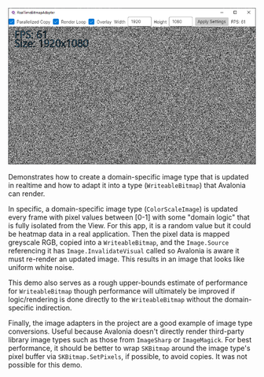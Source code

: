 ﻿![Demo Screenshot](Assets/demoScreenCapture.png)

Demonstrates how to create a domain-specific image type that is updated in realtime and how to adapt it into a 
type (`WriteableBitmap`) that Avalonia can render.

In specific, a domain-specific image type (`ColorScaleImage`) is updated every frame with pixel values between [0-1] with some 
"domain logic" that is fully isolated from the View. For this app, it is a random value but it could be heatmap data in 
a real application. Then the pixel data is mapped greyscale RGB, copied into a `WriteableBitmap`, and the `Image.Source` referencing 
it has `Image.InvalidateVisual` called so Avalonia is aware it must re-render an updated image. This results in an image that looks 
like uniform white noise.

This demo also serves as a rough upper-bounds estimate of performance for `WriteableBitmap` though performance will ultimately be 
improved if logic/rendering is done directly to the `WriteableBitmap` without the domain-specific indirection.

Finally, the image adapters in the project are a good example of image type conversions. Useful because Avalonia doesn't directly 
render third-party library image types such as those from `ImageSharp` or `ImageMagick`. For best performance, it should be better to 
wrap `SKBitmap` around the image type's pixel buffer via `SKBitmap.SetPixels`, if possible, to avoid copies. It was not possible for this demo.